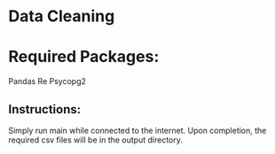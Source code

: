 # Data Cleaning

# Required Packages:
  Pandas
  Re
  Psycopg2

## Instructions:

Simply run main while connected to the internet.  Upon completion, the required csv files will be in the output directory.
